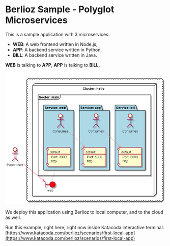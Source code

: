 # Berlioz Sample - Polyglot Microservices

This is a sample application with 3 microservices:
* **WEB**: A web frontend written in Node.js,
* **APP**: A backend service written in Python,
* **BILL**: A backend service written in Java.

**WEB** is talking to **APP**, **APP** is talking to **BILL**.

![Diagram](diagram.png)

We deploy this application using Berlioz to local computer, and to the cloud as well.  

Run this example, right here, right now inside Katacoda interactive terminal: [https://www.katacoda.com/berlioz/scenarios/first-local-app](https://www.katacoda.com/berlioz/scenarios/first-local-app)